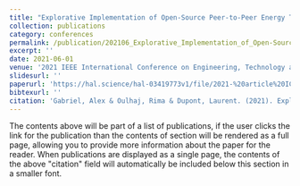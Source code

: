 ```yaml
---
title: "Explorative Implementation of Open-Source Peer-to-Peer Energy Trading Approaches"
collection: publications
category: conferences
permalink: /publication/202106_Explorative_Implementation_of_Open-Source_Peer-to-Peer_Energy_Trading_Approaches
excerpt: ''
date: 2021-06-01
venue: '2021 IEEE International Conference on Engineering, Technology and Innovation (ICE/ITMC)'
slidesurl: ''
paperurl: 'https://hal.science/hal-03419773v1/file/2021-%20article%20ICE-v7.pdf'
bibtexurl: ''
citation: 'Gabriel, Alex & Oulhaj, Rima & Dupont, Laurent. (2021). Explorative Implementation of Open-Source Peer-to-Peer Energy Trading Approaches. 1-7. 10.1109/ICE/ITMC52061.2021.9570218.'
---
```

The contents above will be part of a list of publications, if the user clicks the link for the publication than the contents of section will be rendered as a full page, allowing you to provide more information about the paper for the reader. When publications are displayed as a single page, the contents of the above "citation" field will automatically be included below this section in a smaller font.
